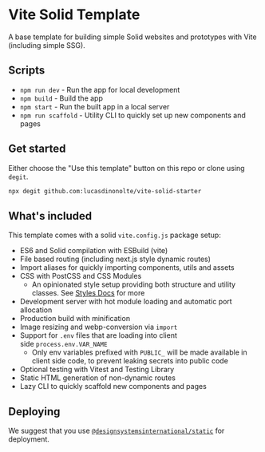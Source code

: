 # Vite Solid Template

A base template for building simple Solid websites and prototypes with Vite (including simple SSG).

## Scripts

- `npm run dev` - Run the app for local development
- `npm build` - Build the app
- `npm start` - Run the built app in a local server
- `npm run scaffold` - Utility CLI to quickly set up new components and pages

## Get started

Either choose the "Use this template" button on this repo or clone using `degit`.

```bash
npx degit github.com:lucasdinonolte/vite-solid-starter
```

## What's included

This template comes with a solid `vite.config.js` package setup:

- ES6 and Solid compilation with ESBuild (vite)
- File based routing (including next.js style dynamic routes)
- Import aliases for quickly importing components, utils and assets
- CSS with PostCSS and CSS Modules
  - An opinionated style setup providing both structure and utility classes. See [Styles Docs](./docs/Styles.md) for more
- Development server with hot module loading and automatic port allocation
- Production build with minification
- Image resizing and webp-conversion via `import`
- Support for `.env` files that are loading into client side `process.env.VAR_NAME`
	- Only env variables prefixed with `PUBLIC_` will be made available in client side code, to prevent leaking secrets into public code
- Optional testing with Vitest and Testing Library
- Static HTML generation of non-dynamic routes
- Lazy CLI to quickly scaffold new components and pages

## Deploying

We suggest that you use [`@designsystemsinternational/static`](https://www.npmjs.com/package/@designsystemsinternational/static) for deployment.

